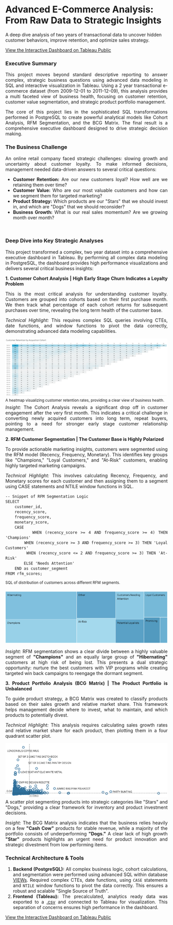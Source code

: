 # Advanced E-Commerce Analysis: From Raw Data to Strategic Insights


A deep dive analysis of two years of transactional data to uncover hidden customer behaviors, improve retention, and optimize sales strategy. 
    
<p>

[View the Interactive Dashboard on Tableau Public](https://public.tableau.com/views/Advancede-CommerceAnalysis/DashboardDeep?:language=en-GB&:sid=&:redirect=auth&:display_count=n&:origin=viz_share_link)

**<h3>Executive Summary</h3>**
<div align="justify">

This project moves beyond standard descriptive reporting to answer complex, strategic business questions using advanced data modeling in SQL and interactive visualization in Tableau. Using a 2 year transactional e-commerce dataset (from 2009-12-01 to 2011-12-09), this analysis provides a multi faceted view of business health, focusing on customer retention, customer value segmentation, and strategic product portfolio management.

The core of this project lies in the sophisticated SQL transformations performed in PostgreSQL to create powerful analytical models like Cohort Analysis, RFM Segmentation, and the BCG Matrix. The final result is a comprehensive executive dashboard designed to drive strategic decision making.

### The Business Challenge
An online retail company faced strategic challenges: slowing growth and uncertainty about customer loyalty. To make informed decisions, management needed data-driven answers to several critical questions:

* **Customer Retention:** Are our new customers loyal? How well are we retaining them over time?
* **Customer Value:** Who are our most valuable customers and how can we segment them for targeted marketing?
* **Product Strategy:** Which products are our "Stars" that we should invest in, and which are "Dogs" that we should reconsider?
* **Business Growth:** What is our real sales momentum? Are we growing month over month?

<br>

**<h3>Deep Dive into Key Strategic Analyses</h3>**
This project transformed a complex, two year dataset into a comprehensive executive dashboard in Tableau. By performing all complex data modeling in PostgreSQL, the dashboard provides high performance visualizations and delivers several critical business insights:

**1. Customer Cohort Analysis | High Early Stage Churn Indicates a Loyalty Problem**

This is the most critical analysis for understanding customer loyalty. Customers are grouped into cohorts based on their first purchase month. We then track what percentage of each cohort returns for subsequent purchases over time, revealing the long term health of the customer base.

*Technical Highlight:* This requires complex SQL queries involving CTEs, date functions, and window functions to pivot the data correctly, demonstrating advanced data modeling capabilities.

![cohort analisys](https://github.com/wisnuyulianto/advanced-ecommerce-analysis--from-raw-data-to-strategic-insights/blob/main/visualizations/cohort.png)
<sup>A heatmap visualizing customer retention rates, providing a clear view of business health.</sup>
<br>
*Insight:* The Cohort Analysis reveals a significant drop off in customer engagement after the very first month. This indicates a critical challenge in converting newly acquired customers into long term, repeat buyers, pointing to a need for stronger early stage customer relationship management.

**2. RFM Customer Segmentation | The Customer Base is Highly Polarized**

To provide actionable marketing insights, customers were segmented using the RFM model (Recency, Frequency, Monetary). This identifies key groups like "Champions," "Loyal Customers," and "At-Risk" customers, enabling highly targeted marketing campaigns.

*Technical Highlight:* This involves calculating Recency, Frequency, and Monetary scores for each customer and then assigning them to a segment using CASE statements and NTILE window functions in SQL.
````
-- Snippet of RFM Segmentation Logic
SELECT
    customer_id,
    recency_score,
    frequency_score,
    monetary_score,
    CASE
        WHEN (recency_score >= 4 AND frequency_score >= 4) THEN 'Champions'
        WHEN (recency_score >= 3 AND frequency_score >= 3) THEN 'Loyal Customers'
        WHEN (recency_score <= 2 AND frequency_score >= 3) THEN 'At-Risk'
        ELSE 'Needs Attention'
    END as customer_segment
FROM rfm_scores;
````
<sup>SQL of distribution of customers across different RFM segments.</sup>

![rfm analisys](https://github.com/wisnuyulianto/advanced-ecommerce-analysis--from-raw-data-to-strategic-insights/blob/main/visualizations/rfm.png)

*Insight:* RFM segmentation shows a clear divide between a highly valuable segment of **"Champions"** and an equally large group of **"Hibernating"** customers at high risk of being lost. This presents a dual strategic opportunity: nurture the best customers with VIP programs while creating targeted win back campaigns to reengage the dormant segment.

**3. Product Portfolio Analysis (BCG Matrix) | The Product Portfolio is Unbalanced**

To guide product strategy, a BCG Matrix was created to classify products based on their sales growth and relative market share. This framework helps management decide where to invest, what to maintain, and which products to potentially divest.

*Technical Highlight:* This analysis requires calculating sales growth rates and relative market share for each product, then plotting them in a four quadrant scatter plot.

![bcg analisys](https://github.com/wisnuyulianto/advanced-ecommerce-analysis--from-raw-data-to-strategic-insights/blob/main/visualizations/bcg.png)
<br>A scatter plot segmenting products into strategic categories like "Stars" and "Dogs," providing a clear framework for inventory and product investment decisions.

*Insight:* The BCG Matrix analysis indicates that the business relies heavily on a few **"Cash Cow"** products for stable revenue, while a majority of the portfolio consists of underperforming **"Dogs."** A clear lack of high growth **"Star"** products highlights an urgent need for product innovation and strategic divestment from low performing items.




**<h3>Technical Architecture & Tools</h3>**

1. **Backend (PostgreSQL):** All complex business logic, cohort calculations, and segmentation were performed using advanced SQL within database [VIEWs](https://github.com/wisnuyulianto/advanced-ecommerce-analysis--from-raw-data-to-strategic-insights/tree/main/sql_scripts). Required complex CTEs, date functions, using `CASE` statements and `NTILE` window functions to pivot the data correctly. This ensures a robust and scalable "Single Source of Truth".
2. **Frontend (Tableau):** The precalculated, analytics ready data was exported to a [.csv](https://github.com/wisnuyulianto/advanced-ecommerce-analysis--from-raw-data-to-strategic-insights/blob/main/data/clean_online_retail.csv) and connected to Tableau for visualization. This separation of concerns ensures high performance in the dashboard.

[View the Interactive Dashboard on Tableau Public](https://public.tableau.com/views/Advancede-CommerceAnalysis/DashboardDeep?:language=en-GB&:sid=&:redirect=auth&:display_count=n&:origin=viz_share_link)
